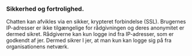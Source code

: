 ### Sikkerhed og fortrolighed.

Chatten kan afvikles via en sikker, krypteret forbindelse (SSL). Brugernes IP-adresser er ikke tilgængelige for rådgivningen og deres anonymitet er dermed sikret. Rådgiverne kan kun logge ind fra IP-adresser, som er godkendt af jer. Dermed sikrer I jer, at man kun kan logge sig på fra organisationens netværk.